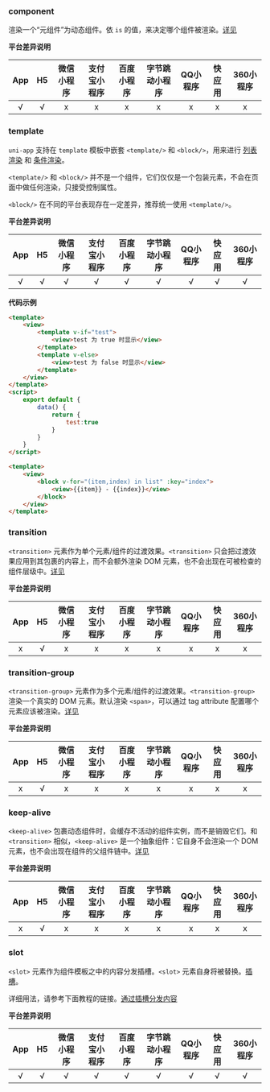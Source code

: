 ### component

渲染一个“元组件”为动态组件。依 `is` 的值，来决定哪个组件被渲染。[详见](https://cn.vuejs.org/v2/api/#component)



**平台差异说明**

|App|H5	|微信小程序	|支付宝小程序	|百度小程序	|字节跳动小程序	|QQ小程序	|快应用	|360小程序	|
|:-:|:-:|:-:		|:-:			|:-:		|:-:			|:-:		|:-:	|:-:		|
|√	|√	|x			|x				|x			|x				|x			|x		|x			|





### template

`uni-app` 支持在 `template` 模板中嵌套 `<template/>` 和 `<block/>`，用来进行 [列表渲染](https://uniapp.dcloud.io/vue-basics?id=listrendering) 和 [条件渲染](https://uniapp.dcloud.io/vue-basics?id=condition)。

`<template/>` 和 `<block/>` 并不是一个组件，它们仅仅是一个包装元素，不会在页面中做任何渲染，只接受控制属性。

`<block/>` 在不同的平台表现存在一定差异，推荐统一使用 `<template/>`。


**平台差异说明**

|App|H5	|微信小程序	|支付宝小程序	|百度小程序	|字节跳动小程序	|QQ小程序	|快应用	|360小程序	|
|:-:|:-:|:-:		|:-:			|:-:		|:-:			|:-:		|:-:	|:-:		|
|√	|√	|√			|√				|√			|√				|√			|√		|√			|


**代码示例**


```html
<template>
    <view>
        <template v-if="test">
            <view>test 为 true 时显示</view>
        </template>
        <template v-else>
            <view>test 为 false 时显示</view>
        </template>
    </view>
</template>
<script>
    export default {
        data() {
            return {
				test:true
            }
        }
    }
</script> 
```


```html
<template>
    <view>
        <block v-for="(item,index) in list" :key="index">
            <view>{{item}} - {{index}}</view>
        </block>
    </view>
</template>
```




### transition

`<transition>` 元素作为单个元素/组件的过渡效果。`<transition>` 只会把过渡效果应用到其包裹的内容上，而不会额外渲染 DOM 元素，也不会出现在可被检查的组件层级中。[详见](https://cn.vuejs.org/v2/api/#transition)


**平台差异说明**

|App|H5	|微信小程序	|支付宝小程序	|百度小程序	|字节跳动小程序	|QQ小程序	|快应用	|360小程序	|
|:-:|:-:|:-:		|:-:			|:-:		|:-:			|:-:		|:-:	|:-:		|
|x	|√	|x			|x				|x			|x				|x			|x		|x			|




### transition-group

`<transition-group>` 元素作为多个元素/组件的过渡效果。`<transition-group>` 渲染一个真实的 DOM 元素。默认渲染 `<span>`，可以通过 tag attribute 配置哪个元素应该被渲染。[详见](https://cn.vuejs.org/v2/api/#transition-group)



**平台差异说明**

|App|H5	|微信小程序	|支付宝小程序	|百度小程序	|字节跳动小程序	|QQ小程序	|快应用	|360小程序	|
|:-:|:-:|:-:		|:-:			|:-:		|:-:			|:-:		|:-:	|:-:		|
|x	|√	|x			|x				|x			|x				|x			|x		|x			|




### keep-alive

`<keep-alive>` 包裹动态组件时，会缓存不活动的组件实例，而不是销毁它们。和 `<transition>` 相似，`<keep-alive>` 是一个抽象组件：它自身不会渲染一个 DOM 元素，也不会出现在组件的父组件链中。[详见](https://cn.vuejs.org/v2/api/#keep-alive)


**平台差异说明**

|App|H5	|微信小程序	|支付宝小程序	|百度小程序	|字节跳动小程序	|QQ小程序	|快应用	|360小程序	|
|:-:|:-:|:-:		|:-:			|:-:		|:-:			|:-:		|:-:	|:-:		|
|x	|√	|x			|x				|x			|x				|x			|x		|x			|



### slot

`<slot>` 元素作为组件模板之中的内容分发插槽。`<slot>` 元素自身将被替换。[插槽](https://uniapp.dcloud.io/vue-components?id=%e6%8f%92%e6%a7%bd)。

详细用法，请参考下面教程的链接。[通过插槽分发内容](https://cn.vuejs.org/v2/guide/components.html#%E9%80%9A%E8%BF%87%E6%8F%92%E6%A7%BD%E5%88%86%E5%8F%91%E5%86%85%E5%AE%B9)


**平台差异说明**

|App|H5	|微信小程序	|支付宝小程序	|百度小程序	|字节跳动小程序	|QQ小程序	|快应用	|360小程序	|
|:-:|:-:|:-:		|:-:			|:-:		|:-:			|:-:		|:-:	|:-:		|
|√	|√	|√			|√				|√			|√				|√			|√		|√			|

